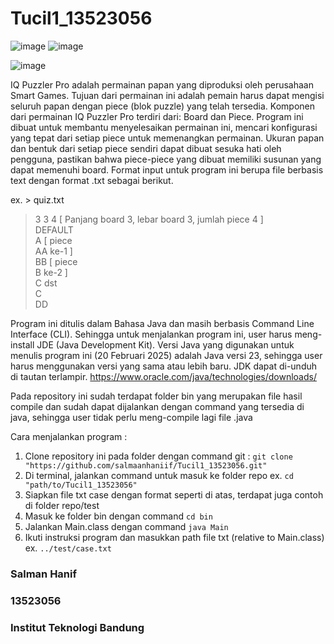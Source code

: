 # Tucil1_13523056
![image](https://github.com/user-attachments/assets/83df7ceb-85aa-4198-bd99-10e74e796205)
![image](https://github.com/user-attachments/assets/3eaebd3d-b85f-4c8c-8b08-2987aedf7291)

![image](https://github.com/user-attachments/assets/7a53d358-acff-4fd1-b8df-410f5d6f2b1e)

IQ Puzzler Pro adalah permainan papan yang diproduksi oleh perusahaan Smart Games. Tujuan dari permainan ini adalah pemain harus dapat mengisi seluruh papan dengan piece (blok puzzle) yang telah tersedia. 
Komponen dari permainan IQ Puzzler Pro terdiri dari: Board dan Piece.
Program ini dibuat untuk membantu menyelesaikan permainan ini, mencari konfigurasi yang tepat dari setiap piece untuk memenangkan permainan. Ukuran papan dan bentuk dari setiap piece sendiri dapat dibuat sesuka hati oleh pengguna, pastikan bahwa piece-piece yang dibuat memiliki susunan yang dapat memenuhi board.
Format input untuk program ini berupa file berbasis text dengan format .txt sebagai berikut.

ex. > quiz.txt

> 3 3 4   [ Panjang board 3, lebar board 3, jumlah piece 4 ] <br>
DEFAULT <br>
A      [ piece <br>
AA       ke-1 ] <br>
BB     [ piece <br>
 B      ke-2 ] <br>
C         dst <br>
C <br>
DD

Program ini ditulis dalam Bahasa Java dan masih berbasis Command Line Interface (CLI). Sehingga untuk menjalankan program ini, user harus meng-install JDE (Java Development Kit). Versi Java yang digunakan untuk menulis program ini (20 Februari 2025) adalah Java versi 23, sehingga user harus menggunakan versi yang sama atau lebih baru. JDK dapat di-unduh di tautan terlampir.
https://www.oracle.com/java/technologies/downloads/

Pada repository ini sudah terdapat folder bin yang merupakan file hasil compile dan sudah dapat dijalankan dengan command yang tersedia di java, sehingga user tidak perlu meng-compile lagi file .java

Cara menjalankan program :
1. Clone repository ini pada folder dengan command git :
```git clone "https://github.com/salmaanhaniif/Tucil1_13523056.git"```
3. Di terminal, jalankan command untuk masuk ke folder repo
   ex. ``` cd "path/to/Tucil1_13523056" ```
5. Siapkan file txt case dengan format seperti di atas, terdapat juga contoh di folder repo/test
6. Masuk ke folder bin dengan command
   ```cd bin```
7. Jalankan Main.class dengan command
   ```java Main```
9. Ikuti instruksi program dan masukkan path file txt (relative to Main.class)
    ex. ```../test/case.txt```


### Salman Hanif
### 13523056
### Institut Teknologi Bandung
